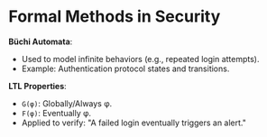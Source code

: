 # Formal Methods in Security  
**Büchi Automata**:  
- Used to model infinite behaviors (e.g., repeated login attempts).  
- Example: Authentication protocol states and transitions.  

**LTL Properties**:  
- `G(φ)`: Globally/Always φ.  
- `F(φ)`: Eventually φ.  
- Applied to verify: "A failed login eventually triggers an alert."  